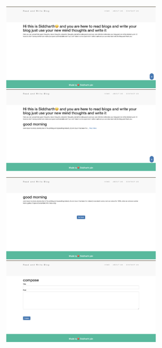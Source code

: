 <p align="left">
  <img src="./public/s.png" alt="Project Overview" width="400"/>
  <img src="./public/s1.png" alt="Project Overview" width="400"/>
</p>
<p align="left">
  <img src="./public/s2.png" alt="Project Overview" width="400"/>
  <img src="./public/s3.png" alt="Project Overview" width="400"/>
</p>

